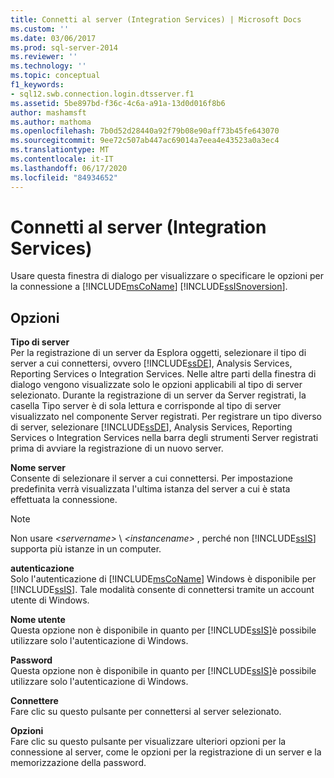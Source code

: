 ```yaml
---
title: Connetti al server (Integration Services) | Microsoft Docs
ms.custom: ''
ms.date: 03/06/2017
ms.prod: sql-server-2014
ms.reviewer: ''
ms.technology: ''
ms.topic: conceptual
f1_keywords:
- sql12.swb.connection.login.dtsserver.f1
ms.assetid: 5be897bd-f36c-4c6a-a91a-13d0d016f8b6
author: mashamsft
ms.author: mathoma
ms.openlocfilehash: 7b0d52d28440a92f79b08e90aff73b45fe643070
ms.sourcegitcommit: 9ee72c507ab447ac69014a7eea4e43523a0a3ec4
ms.translationtype: MT
ms.contentlocale: it-IT
ms.lasthandoff: 06/17/2020
ms.locfileid: "84934652"
---
```

# <a name="connect-to-server-integration-services"></a>Connetti al server (Integration Services)
  Usare questa finestra di dialogo per visualizzare o specificare le opzioni per la connessione a [!INCLUDE[msCoName](../includes/msconame-md.md)] [!INCLUDE[ssISnoversion](../includes/ssisnoversion-md.md)].  
  
## <a name="options"></a>Opzioni  
 **Tipo di server**  
 Per la registrazione di un server da Esplora oggetti, selezionare il tipo di server a cui connettersi, ovvero [!INCLUDE[ssDE](../includes/ssde-md.md)], Analysis Services, Reporting Services o Integration Services. Nelle altre parti della finestra di dialogo vengono visualizzate solo le opzioni applicabili al tipo di server selezionato. Durante la registrazione di un server da Server registrati, la casella Tipo server è di sola lettura e corrisponde al tipo di server visualizzato nel componente Server registrati. Per registrare un tipo diverso di server, selezionare [!INCLUDE[ssDE](../includes/ssde-md.md)], Analysis Services, Reporting Services o Integration Services nella barra degli strumenti Server registrati prima di avviare la registrazione di un nuovo server.  
  
 **Nome server**  
 Consente di selezionare il server a cui connettersi. Per impostazione predefinita verrà visualizzata l'ultima istanza del server a cui è stata effettuata la connessione.  
  
> [!NOTE]  
>  Non usare *\<servername>* \\ *\<instancename>* , perché non [!INCLUDE[ssIS](../includes/ssis-md.md)] supporta più istanze in un computer.  
  
 **autenticazione**  
 Solo l'autenticazione di [!INCLUDE[msCoName](../includes/msconame-md.md)] Windows è disponibile per [!INCLUDE[ssIS](../includes/ssis-md.md)]. Tale modalità consente di connettersi tramite un account utente di Windows.  
  
 **Nome utente**  
 Questa opzione non è disponibile in quanto per [!INCLUDE[ssIS](../includes/ssis-md.md)]è possibile utilizzare solo l'autenticazione di Windows.  
  
 **Password**  
 Questa opzione non è disponibile in quanto per [!INCLUDE[ssIS](../includes/ssis-md.md)]è possibile utilizzare solo l'autenticazione di Windows.  
  
 **Connettere**  
 Fare clic su questo pulsante per connettersi al server selezionato.  
  
 **Opzioni**  
 Fare clic su questo pulsante per visualizzare ulteriori opzioni per la connessione al server, come le opzioni per la registrazione di un server e la memorizzazione della password.  
  
  
